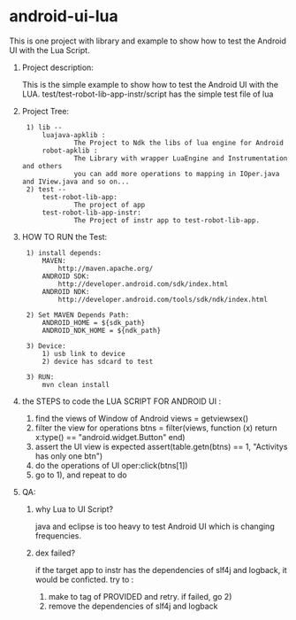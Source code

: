 android-ui-lua
==============

This is one project with library and example to show how to test the Android UI with the Lua Script. 


1. Project description:

    This is the simple example to show how to test the Android UI with the LUA.
    test/test-robot-lib-app-instr/script has the simple test file of lua

2. Project Tree:

        1) lib --
            luajava-apklib :  
                    The Project to Ndk the libs of lua engine for Android 
            robot-apklib : 
                    The Library with wrapper LuaEngine and Instrumentation and others
                    you can add more operations to mapping in IOper.java and IView.java and so on...
        2) test --
            test-robot-lib-app:
                    The project of app
            test-robot-lib-app-instr:
                    The Project of instr app to test-robot-lib-app.

3. HOW TO RUN the Test:

        1) install depends:
            MAVEN: 
                http://maven.apache.org/
            ANDROID SDK:
                http://developer.android.com/sdk/index.html            
            ANDROID NDK:
                http://developer.android.com/tools/sdk/ndk/index.html

        2) Set MAVEN Depends Path:
            ANDROID_HOME = ${sdk_path}
            ANDROID_NDK_HOME = ${ndk_path}
            
        3) Device:
            1) usb link to device
            2) device has sdcard to test
            
        3) RUN:
            mvn clean install


4. the STEPS to code the LUA SCRIPT FOR ANDROID UI :

     1) find the views of Window of Android
         views = getviewsex() 
     2) filter the view for operations
         btns = filter(views, function (x) return x:type() == "android.widget.Button" end)
     3) assert the UI view is expected
         assert(table.getn(btns) == 1, "Activitys has only one btn")
     4) do the operations of UI
         oper:click(btns[1])
     5) go to 1), and repeat to do

5. QA:

    1. why Lua to UI Script?
    
       java and eclipse is too heavy to test Android UI which is changing frequencies.
        
    2. dex failed?
    
        if the target app to instr has the dependencies of slf4j and logback, it would be conficted.
        try to :
        1) make <scope> to tag of PROVIDED and retry. if failed, go 2)
        2) remove the dependencies of slf4j and logback
